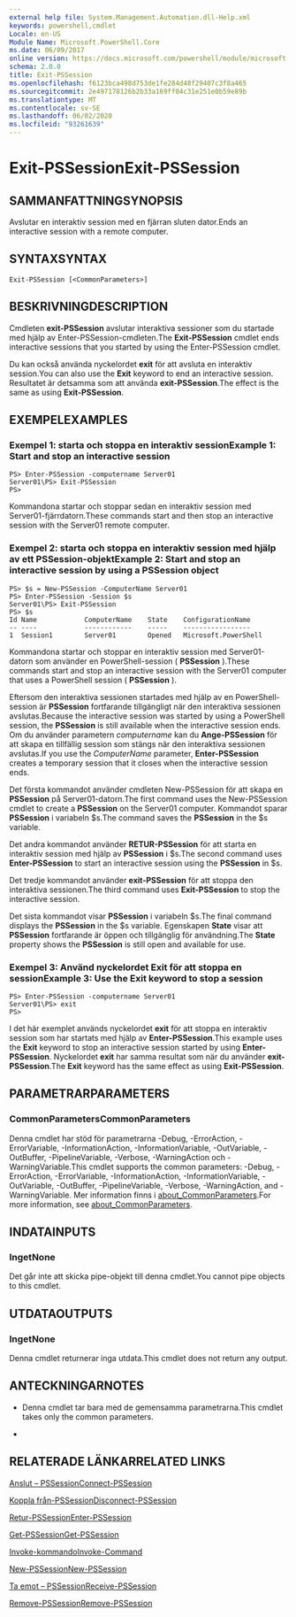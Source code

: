 ```yaml
---
external help file: System.Management.Automation.dll-Help.xml
keywords: powershell,cmdlet
Locale: en-US
Module Name: Microsoft.PowerShell.Core
ms.date: 06/09/2017
online version: https://docs.microsoft.com/powershell/module/microsoft.powershell.core/exit-pssession?view=powershell-7.1&WT.mc_id=ps-gethelp
schema: 2.0.0
title: Exit-PSSession
ms.openlocfilehash: f6123bca498d753de1fe284d48f29407c3f8a465
ms.sourcegitcommit: 2e497178126b2b33a169ff04c31e251e0b59e89b
ms.translationtype: MT
ms.contentlocale: sv-SE
ms.lasthandoff: 06/02/2020
ms.locfileid: "93261639"
---
```

# <span data-ttu-id="7c50c-103">Exit-PSSession</span><span class="sxs-lookup"><span data-stu-id="7c50c-103">Exit-PSSession</span></span>

## <span data-ttu-id="7c50c-104">SAMMANFATTNING</span><span class="sxs-lookup"><span data-stu-id="7c50c-104">SYNOPSIS</span></span>
<span data-ttu-id="7c50c-105">Avslutar en interaktiv session med en fjärran sluten dator.</span><span class="sxs-lookup"><span data-stu-id="7c50c-105">Ends an interactive session with a remote computer.</span></span>

## <span data-ttu-id="7c50c-106">SYNTAX</span><span class="sxs-lookup"><span data-stu-id="7c50c-106">SYNTAX</span></span>

```
Exit-PSSession [<CommonParameters>]
```

## <span data-ttu-id="7c50c-107">BESKRIVNING</span><span class="sxs-lookup"><span data-stu-id="7c50c-107">DESCRIPTION</span></span>

<span data-ttu-id="7c50c-108">Cmdleten **exit-PSSession** avslutar interaktiva sessioner som du startade med hjälp av Enter-PSSession-cmdleten.</span><span class="sxs-lookup"><span data-stu-id="7c50c-108">The **Exit-PSSession** cmdlet ends interactive sessions that you started by using the Enter-PSSession cmdlet.</span></span>

<span data-ttu-id="7c50c-109">Du kan också använda nyckelordet **exit** för att avsluta en interaktiv session.</span><span class="sxs-lookup"><span data-stu-id="7c50c-109">You can also use the **Exit** keyword to end an interactive session.</span></span>
<span data-ttu-id="7c50c-110">Resultatet är detsamma som att använda **exit-PSSession**.</span><span class="sxs-lookup"><span data-stu-id="7c50c-110">The effect is the same as using **Exit-PSSession**.</span></span>

## <span data-ttu-id="7c50c-111">EXEMPEL</span><span class="sxs-lookup"><span data-stu-id="7c50c-111">EXAMPLES</span></span>

### <span data-ttu-id="7c50c-112">Exempel 1: starta och stoppa en interaktiv session</span><span class="sxs-lookup"><span data-stu-id="7c50c-112">Example 1: Start and stop an interactive session</span></span>

```
PS> Enter-PSSession -computername Server01
Server01\PS> Exit-PSSession
PS>
```

<span data-ttu-id="7c50c-113">Kommandona startar och stoppar sedan en interaktiv session med Server01-fjärrdatorn.</span><span class="sxs-lookup"><span data-stu-id="7c50c-113">These commands start and then stop an interactive session with the Server01 remote computer.</span></span>

### <span data-ttu-id="7c50c-114">Exempel 2: starta och stoppa en interaktiv session med hjälp av ett PSSession-objekt</span><span class="sxs-lookup"><span data-stu-id="7c50c-114">Example 2: Start and stop an interactive session by using a PSSession object</span></span>

```
PS> $s = New-PSSession -ComputerName Server01
PS> Enter-PSSession -Session $s
Server01\PS> Exit-PSSession
PS> $s
Id Name            ComputerName    State    ConfigurationName
-- ----            ------------    -----    -----------------
1  Session1        Server01        Opened   Microsoft.PowerShell
```

<span data-ttu-id="7c50c-115">Kommandona startar och stoppar en interaktiv session med Server01-datorn som använder en PowerShell-session ( **PSSession** ).</span><span class="sxs-lookup"><span data-stu-id="7c50c-115">These commands start and stop an interactive session with the Server01 computer that uses a PowerShell session ( **PSSession** ).</span></span>

<span data-ttu-id="7c50c-116">Eftersom den interaktiva sessionen startades med hjälp av en PowerShell-session är **PSSession** fortfarande tillgängligt när den interaktiva sessionen avslutas.</span><span class="sxs-lookup"><span data-stu-id="7c50c-116">Because the interactive session was started by using a PowerShell session, the **PSSession** is still available when the interactive session ends.</span></span>
<span data-ttu-id="7c50c-117">Om du använder parametern *computername* kan du **Ange-PSSession** för att skapa en tillfällig session som stängs när den interaktiva sessionen avslutas.</span><span class="sxs-lookup"><span data-stu-id="7c50c-117">If you use the *ComputerName* parameter, **Enter-PSSession** creates a temporary session that it closes when the interactive session ends.</span></span>

<span data-ttu-id="7c50c-118">Det första kommandot använder cmdleten New-PSSession för att skapa en **PSSession** på Server01-datorn.</span><span class="sxs-lookup"><span data-stu-id="7c50c-118">The first command uses the New-PSSession cmdlet to create a **PSSession** on the Server01 computer.</span></span>
<span data-ttu-id="7c50c-119">Kommandot sparar **PSSession** i variabeln $s.</span><span class="sxs-lookup"><span data-stu-id="7c50c-119">The command saves the **PSSession** in the $s variable.</span></span>

<span data-ttu-id="7c50c-120">Det andra kommandot använder **RETUR-PSSession** för att starta en interaktiv session med hjälp av **PSSession** i $s.</span><span class="sxs-lookup"><span data-stu-id="7c50c-120">The second command uses **Enter-PSSession** to start an interactive session using the **PSSession** in $s.</span></span>

<span data-ttu-id="7c50c-121">Det tredje kommandot använder **exit-PSSession** för att stoppa den interaktiva sessionen.</span><span class="sxs-lookup"><span data-stu-id="7c50c-121">The third command uses **Exit-PSSession** to stop the interactive session.</span></span>

<span data-ttu-id="7c50c-122">Det sista kommandot visar **PSSession** i variabeln $s.</span><span class="sxs-lookup"><span data-stu-id="7c50c-122">The final command displays the **PSSession** in the $s variable.</span></span>
<span data-ttu-id="7c50c-123">Egenskapen **State** visar att **PSSession** fortfarande är öppen och tillgänglig för användning.</span><span class="sxs-lookup"><span data-stu-id="7c50c-123">The **State** property shows the **PSSession** is still open and available for use.</span></span>

### <span data-ttu-id="7c50c-124">Exempel 3: Använd nyckelordet Exit för att stoppa en session</span><span class="sxs-lookup"><span data-stu-id="7c50c-124">Example 3: Use the Exit keyword to stop a session</span></span>

```
PS> Enter-PSSession -computername Server01
Server01\PS> exit
PS>
```

<span data-ttu-id="7c50c-125">I det här exemplet används nyckelordet **exit** för att stoppa en interaktiv session som har startats med hjälp av **Enter-PSSession**.</span><span class="sxs-lookup"><span data-stu-id="7c50c-125">This example uses the **Exit** keyword to stop an interactive session started by using **Enter-PSSession**.</span></span>
<span data-ttu-id="7c50c-126">Nyckelordet **exit** har samma resultat som när du använder **exit-PSSession**.</span><span class="sxs-lookup"><span data-stu-id="7c50c-126">The **Exit** keyword has the same effect as using **Exit-PSSession**.</span></span>

## <span data-ttu-id="7c50c-127">PARAMETRAR</span><span class="sxs-lookup"><span data-stu-id="7c50c-127">PARAMETERS</span></span>

### <span data-ttu-id="7c50c-128">CommonParameters</span><span class="sxs-lookup"><span data-stu-id="7c50c-128">CommonParameters</span></span>

<span data-ttu-id="7c50c-129">Denna cmdlet har stöd för parametrarna -Debug, -ErrorAction, -ErrorVariable, -InformationAction, -InformationVariable, -OutVariable, -OutBuffer, -PipelineVariable, -Verbose, -WarningAction och -WarningVariable.</span><span class="sxs-lookup"><span data-stu-id="7c50c-129">This cmdlet supports the common parameters: -Debug, -ErrorAction, -ErrorVariable, -InformationAction, -InformationVariable, -OutVariable, -OutBuffer, -PipelineVariable, -Verbose, -WarningAction, and -WarningVariable.</span></span> <span data-ttu-id="7c50c-130">Mer information finns i [about_CommonParameters](https://go.microsoft.com/fwlink/?LinkID=113216).</span><span class="sxs-lookup"><span data-stu-id="7c50c-130">For more information, see [about_CommonParameters](https://go.microsoft.com/fwlink/?LinkID=113216).</span></span>

## <span data-ttu-id="7c50c-131">INDATA</span><span class="sxs-lookup"><span data-stu-id="7c50c-131">INPUTS</span></span>

### <span data-ttu-id="7c50c-132">Inget</span><span class="sxs-lookup"><span data-stu-id="7c50c-132">None</span></span>

<span data-ttu-id="7c50c-133">Det går inte att skicka pipe-objekt till denna cmdlet.</span><span class="sxs-lookup"><span data-stu-id="7c50c-133">You cannot pipe objects to this cmdlet.</span></span>

## <span data-ttu-id="7c50c-134">UTDATA</span><span class="sxs-lookup"><span data-stu-id="7c50c-134">OUTPUTS</span></span>

### <span data-ttu-id="7c50c-135">Inget</span><span class="sxs-lookup"><span data-stu-id="7c50c-135">None</span></span>

<span data-ttu-id="7c50c-136">Denna cmdlet returnerar inga utdata.</span><span class="sxs-lookup"><span data-stu-id="7c50c-136">This cmdlet does not return any output.</span></span>

## <span data-ttu-id="7c50c-137">ANTECKNINGAR</span><span class="sxs-lookup"><span data-stu-id="7c50c-137">NOTES</span></span>

* <span data-ttu-id="7c50c-138">Denna cmdlet tar bara med de gemensamma parametrarna.</span><span class="sxs-lookup"><span data-stu-id="7c50c-138">This cmdlet takes only the common parameters.</span></span>

*

## <span data-ttu-id="7c50c-139">RELATERADE LÄNKAR</span><span class="sxs-lookup"><span data-stu-id="7c50c-139">RELATED LINKS</span></span>

[<span data-ttu-id="7c50c-140">Anslut – PSSession</span><span class="sxs-lookup"><span data-stu-id="7c50c-140">Connect-PSSession</span></span>](Connect-PSSession.md)

[<span data-ttu-id="7c50c-141">Koppla från-PSSession</span><span class="sxs-lookup"><span data-stu-id="7c50c-141">Disconnect-PSSession</span></span>](Disconnect-PSSession.md)

[<span data-ttu-id="7c50c-142">Retur-PSSession</span><span class="sxs-lookup"><span data-stu-id="7c50c-142">Enter-PSSession</span></span>](Enter-PSSession.md)

[<span data-ttu-id="7c50c-143">Get-PSSession</span><span class="sxs-lookup"><span data-stu-id="7c50c-143">Get-PSSession</span></span>](Get-PSSession.md)

[<span data-ttu-id="7c50c-144">Invoke-kommando</span><span class="sxs-lookup"><span data-stu-id="7c50c-144">Invoke-Command</span></span>](Invoke-Command.md)

[<span data-ttu-id="7c50c-145">New-PSSession</span><span class="sxs-lookup"><span data-stu-id="7c50c-145">New-PSSession</span></span>](New-PSSession.md)

[<span data-ttu-id="7c50c-146">Ta emot – PSSession</span><span class="sxs-lookup"><span data-stu-id="7c50c-146">Receive-PSSession</span></span>](Receive-PSSession.md)

[<span data-ttu-id="7c50c-147">Remove-PSSession</span><span class="sxs-lookup"><span data-stu-id="7c50c-147">Remove-PSSession</span></span>](Remove-PSSession.md)

